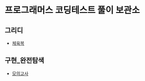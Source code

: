 # 프로그래머스 코딩테스트 풀이 보관소

## 그리디
- [체육복](https://github.com/b00db/progarammers/blob/master/greedy1.py)

## 구현_완전탐색
- [모의고사](https://github.com/b00db/progarammers/blob/master/implementation1.py)